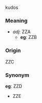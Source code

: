 kudos
### Meaning
+ _adj_: ZZA
    + __eg__: ZZB

### Origin

ZZC

### Synonym

__eg__: ZZD

+ ZZE


